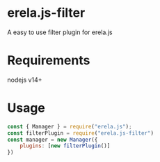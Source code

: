 # erela.js-filter

A easy to use filter plugin for erela.js

# Requirements
nodejs v14+

# Usage
```js
const { Manager } = require("erela.js");
const filterPlugin = require("erela.js-filter")
const manager = new Manager({
    plugins: [new filterPlugin()]
})
```
